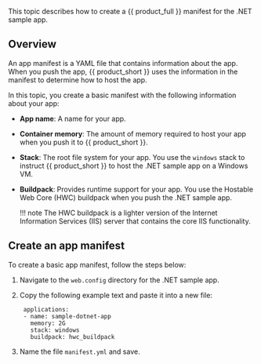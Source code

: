 This topic describes how to create a {{ product_full }} manifest for the .NET sample app.

## Overview

An app manifest is a YAML file that contains information about the app.
When you push the app, {{ product_short }} uses the information in the manifest
to determine how to host the app.

In this topic, you create a basic manifest with the following information
about your app:

* **App name**: A name for your app.
* **Container memory**: The amount of memory required to host your app when you
push it to {{ product_short }}.
* **Stack**: The root file system for your app. You use the `windows` stack to
instruct {{ product_short }} to host the .NET sample app on a Windows VM.
* **Buildpack**: Provides runtime support for your app. You use the Hostable Web Core
(HWC) buildpack when you push the .NET sample app.

    !!! note
        The HWC buildpack is a lighter version of the Internet Information Services (IIS)
        server that contains the core IIS functionality.

## Create an app manifest

To create a basic app manifest, follow the steps below:

1. Navigate to the `web.config` directory for the .NET sample app.

1. Copy the following example text and paste it into a new file:

        applications:
        - name: sample-dotnet-app
          memory: 2G
          stack: windows
          buildpack: hwc_buildpack

1. Name the file `manifest.yml` and save.
